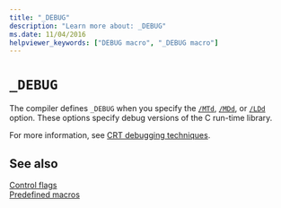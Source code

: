 ```yaml
---
title: "_DEBUG"
description: "Learn more about: _DEBUG"
ms.date: 11/04/2016
helpviewer_keywords: ["DEBUG macro", "_DEBUG macro"]
---
```

# `_DEBUG`

The compiler defines `_DEBUG` when you specify the [`/MTd`](../build/reference/md-mt-ld-use-run-time-library.md), [`/MDd`](../build/reference/md-mt-ld-use-run-time-library.md), or [`/LDd`](../build/reference/md-mt-ld-use-run-time-library.md) option. These options specify debug versions of the C run-time library.

For more information, see [CRT debugging techniques](crt-debugging-techniques.md).

## See also

[Control flags](control-flags.md)\
[Predefined macros](../preprocessor/predefined-macros.md)
